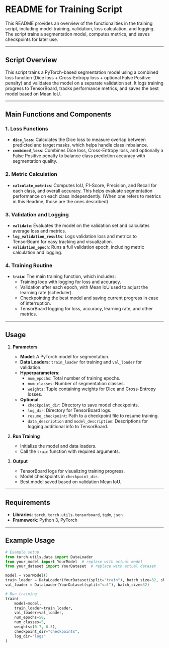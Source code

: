 # README for Training Script

This README provides an overview of the functionalities in the training script, including model training, validation, loss calculation, and logging. The script trains a segmentation model, computes metrics, and saves checkpoints for later use.

---

## Script Overview

This script trains a PyTorch-based segmentation model using a combined loss function (Dice loss + Cross-Entropy loss + optional False Positive penalty) and validates the model on a separate validation set. It logs training progress to TensorBoard, tracks performance metrics, and saves the best model based on Mean IoU.

---

## Main Functions and Components

### 1. **Loss Functions**

- **`dice_loss`**: Calculates the Dice loss to measure overlap between predicted and target masks, which helps handle class imbalance.
- **`combined_loss`**: Combines Dice loss, Cross-Entropy loss, and optionally a False Positive penalty to balance class prediction accuracy with segmentation quality.

### 2. **Metric Calculation**

- **`calculate_metrics`**: Computes IoU, F1-Score, Precision, and Recall for each class, and overall accuracy. This helps evaluate segmentation performance on each class independently. (When one refers to metrics in this Readme, those are the ones described)

### 3. **Validation and Logging**

- **`validate`**: Evaluates the model on the validation set and calculates average loss and metrics.
- **`log_validation_results`**: Logs validation loss and metrics to TensorBoard for easy tracking and visualization.
- **`validation_epoch`**: Runs a full validation epoch, including metric calculation and logging.

### 4. **Training Routine**

- **`train`**: The main training function, which includes:
  - Training loop with logging for loss and accuracy.
  - Validation after each epoch, with Mean IoU used to adjust the learning rate (scheduler).
  - Checkpointing the best model and saving current progress in case of interruption.
  - TensorBoard logging for loss, accuracy, learning rate, and other metrics.

---

## Usage

1. **Parameters**
   - **Model**: A PyTorch model for segmentation.
   - **Data Loaders**: `train_loader` for training and `val_loader` for validation.
   - **Hyperparameters**:
     - `num_epochs`: Total number of training epochs.
     - `num_classes`: Number of segmentation classes.
     - `weights`: Tuple containing weights for Dice and Cross-Entropy losses.
   - **Optional**:
     - `checkpoint_dir`: Directory to save model checkpoints.
     - `log_dir`: Directory for TensorBoard logs.
     - `resume_checkpoint`: Path to a checkpoint file to resume training.
     - `data_description` and `model_description`: Descriptions for logging additional info to TensorBoard.

2. **Run Training**
   - Initialize the model and data loaders.
   - Call the `train` function with required arguments.

3. **Output**
   - TensorBoard logs for visualizing training progress.
   - Model checkpoints in `checkpoint_dir`.
   - Best model saved based on validation Mean IoU.

---

## Requirements

- **Libraries**: `torch`, `torch.utils.tensorboard`, `tqdm`, `json`
- **Framework**: Python 3, PyTorch

---

## Example Usage

```python
# Example setup
from torch.utils.data import DataLoader
from your_model import YourModel  # replace with actual model
from your_dataset import YourDataset  # replace with actual dataset

model = YourModel()
train_loader = DataLoader(YourDataset(split="train"), batch_size=32, shuffle=True)
val_loader = DataLoader(YourDataset(split="val"), batch_size=32)

# Run training
train(
    model=model,
    train_loader=train_loader,
    val_loader=val_loader,
    num_epochs=50,
    num_classes=5,
    weights=(0.7, 0.3),
    checkpoint_dir="checkpoints",
    log_dir="logs"
)
